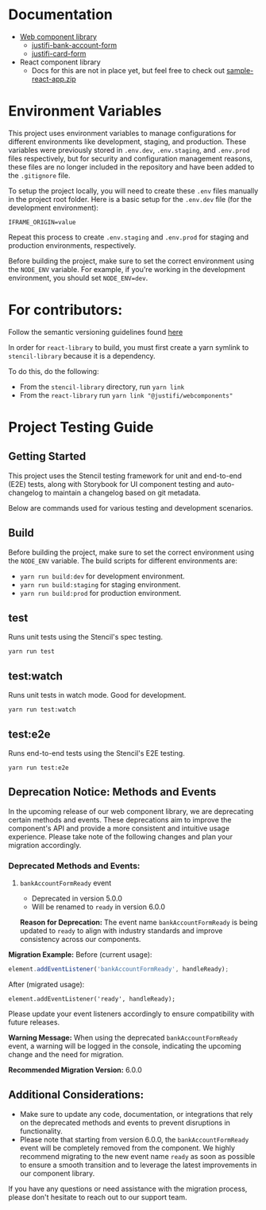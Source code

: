 # Documentation

- [Web component library](https://github.com/justifi-tech/web-component-library/tree/main/stencil-library)
  - [justifi-bank-account-form](https://github.com/justifi-tech/web-component-library/tree/main/stencil-library/src/components/bank-account-form#justifi-bank-account-form)
  - [justifi-card-form](https://github.com/justifi-tech/web-component-library/tree/main/stencil-library/src/components/card-form#justifi-card-form)
- React component library
  - Docs for this are not in place yet, but feel free to check out [sample-react-app.zip](https://github.com/justifi-tech/web-component-library/files/11125233/sample-react-app.zip)

# Environment Variables

This project uses environment variables to manage configurations for different environments like development, staging, and production. These variables were previously stored in `.env.dev`, `.env.staging`, and `.env.prod` files respectively, but for security and configuration management reasons, these files are no longer included in the repository and have been added to the `.gitignore` file.

To setup the project locally, you will need to create these `.env` files manually in the project root folder. Here is a basic setup for the `.env.dev` file (for the development environment):

`IFRAME_ORIGIN=value`

Repeat this process to create `.env.staging` and `.env.prod` for staging and production environments, respectively.

Before building the project, make sure to set the correct environment using the `NODE_ENV` variable. For example, if you're working in the development environment, you should set `NODE_ENV=dev`.

# For contributors:

Follow the semantic versioning guidelines found [here](https://semver.org/)

In order for `react-library` to build, you must first create a yarn symlink to `stencil-library` because it is a dependency.

To do this, do the following:

- From the `stencil-library` directory, run `yarn link`
- From the `react-library` run `yarn link "@justifi/webcomponents"`

# Project Testing Guide

## Getting Started

This project uses the Stencil testing framework for unit and end-to-end (E2E) tests, along with Storybook for UI component testing and auto-changelog to maintain a changelog based on git metadata.

Below are commands used for various testing and development scenarios.

## Build

Before building the project, make sure to set the correct environment using the `NODE_ENV` variable. The build scripts for different environments are:

- `yarn run build:dev` for development environment.
- `yarn run build:staging` for staging environment.
- `yarn run build:prod` for production environment.

## test

Runs unit tests using the Stencil's spec testing.

`yarn run test`

## test:watch

Runs unit tests in watch mode. Good for development.

`yarn run test:watch`

## test:e2e

Runs end-to-end tests using the Stencil's E2E testing.

`yarn run test:e2e`

## Deprecation Notice: Methods and Events

In the upcoming release of our web component library, we are deprecating certain methods and events. These deprecations aim to improve the component's API and provide a more consistent and intuitive usage experience. Please take note of the following changes and plan your migration accordingly.

### Deprecated Methods and Events:

1. `bankAccountFormReady` event

   - Deprecated in version 5.0.0
   - Will be renamed to `ready` in version 6.0.0

   **Reason for Deprecation:**
   The event name `bankAccountFormReady` is being updated to `ready` to align with industry standards and improve consistency across our components.

**Migration Example:**
Before (current usage):

```javascript
element.addEventListener('bankAccountFormReady', handleReady);
```

After (migrated usage):

```
element.addEventListener('ready', handleReady);
```

Please update your event listeners accordingly to ensure compatibility with future releases.

**Warning Message:** When using the deprecated `bankAccountFormReady` event, a warning will be logged in the console, indicating the upcoming change and the need for migration.

**Recommended Migration Version:** 6.0.0

## Additional Considerations:

- Make sure to update any code, documentation, or integrations that rely on the deprecated methods and events to prevent disruptions in functionality.
- Please note that starting from version 6.0.0, the `bankAccountFormReady` event will be completely removed from the component.
  We highly recommend migrating to the new event name `ready` as soon as possible to ensure a smooth transition and to leverage the latest improvements in our component library.

If you have any questions or need assistance with the migration process, please don't hesitate to reach out to our support team.

